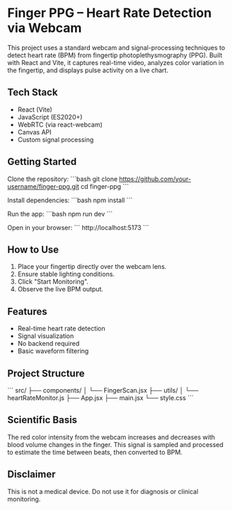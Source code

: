 # Finger PPG – Heart Rate Detection via Webcam

This project uses a standard webcam and signal-processing techniques to detect heart rate (BPM) from fingertip photoplethysmography (PPG). Built with React and Vite, it captures real-time video, analyzes color variation in the fingertip, and displays pulse activity on a live chart.

## Tech Stack

- React (Vite)
- JavaScript (ES2020+)
- WebRTC (via react-webcam)
- Canvas API
- Custom signal processing

## Getting Started

Clone the repository:
\`\`\`bash
git clone https://github.com/your-username/finger-ppg.git
cd finger-ppg
\`\`\`

Install dependencies:
\`\`\`bash
npm install
\`\`\`

Run the app:
\`\`\`bash
npm run dev
\`\`\`

Open in your browser:
\`\`\`
http://localhost:5173
\`\`\`

## How to Use

1. Place your fingertip directly over the webcam lens.
2. Ensure stable lighting conditions.
3. Click \"Start Monitoring\".
4. Observe the live BPM output.

## Features

- Real-time heart rate detection
- Signal visualization
- No backend required
- Basic waveform filtering

## Project Structure

\`\`\`
src/
├── components/
│ └── FingerScan.jsx
├── utils/
│ └── heartRateMonitor.js
├── App.jsx
├── main.jsx
└── style.css
\`\`\`

## Scientific Basis

The red color intensity from the webcam increases and decreases with blood volume changes in the finger. This signal is sampled and processed to estimate the time between beats, then converted to BPM.

## Disclaimer

This is not a medical device. Do not use it for diagnosis or clinical monitoring.
